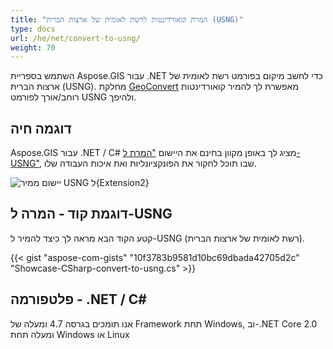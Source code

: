 ```yaml
---
title: "המרת קואורדינטות לרשת לאומית של ארצות הברית (USNG)"
type: docs
url: /he/net/convert-to-usng/
weight: 70
---
```


השתמש בספריית Aspose.GIS עבור .NET כדי לחשב מיקום בפורמט רשת לאומית של ארצות הברית (USNG). מחלקת [GeoConvert](https://reference.aspose.com/gis/net/aspose.gis/geoconvert) מאפשרת לך להמיר קואורדינטות רוחב/אורך לפורמט USNG ולהיפך.

## **דוגמה חיה**

Aspose.GIS עבור .NET / C# מציג לך באופן מקוון בחינם את היישום ["המרת ל-USNG"](https://products.aspose.app/gis/coordinates/convert-to-usng), שבו תוכל לחקור את הפונקציונליות ואת איכות העבודה שלו.

![יישום ממיר USNG ל{Extension2}](coordinates.png)

## **דוגמת קוד - המרה ל-USNG**

קטע הקוד הבא מראה לך כיצד להמיר ל-USNG (רשת לאומית של ארצות הברית).

{{< gist "aspose-com-gists" "10f3783b9581d10bc69dbada42705d2c" "Showcase-CSharp-convert-to-usng.cs" >}}

## **פלטפורמה - .NET / C#**

אנו תומכים בגרסה 4.7 ומעלה של Framework תחת Windows, וב-.NET Core 2.0 ומעלה תחת Windows או Linux
